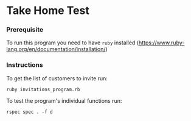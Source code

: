 # Take Home Test

### Prerequisite
To run this program you need to have `ruby` installed (https://www.ruby-lang.org/en/documentation/installation/)

### Instructions
To get the list of customers to invite run:
```
ruby invitations_program.rb
```
To test the program's individual functions run:
```
rspec spec . -f d
```